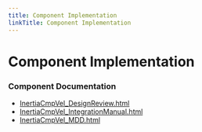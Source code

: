 ```yaml
---
title: Component Implementation
linkTitle: Component Implementation
---
```


# Component Implementation
### Component Documentation

- [InertiaCmpVel_DesignReview.html](doc/InertiaCmpVel_DesignReview.html)
- [InertiaCmpVel_IntegrationManual.html](doc/InertiaCmpVel_IntegrationManual.html)
- [InertiaCmpVel_MDD.html](doc/InertiaCmpVel_MDD.html)

